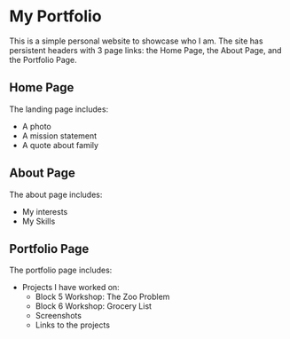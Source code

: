 # My Portfolio

This is a simple personal website to showcase who I am. The site has persistent headers with 3 page links: the Home Page, the About Page, and the Portfolio Page.

## Home Page

The landing page includes:
- A photo
- A mission statement
- A quote about family

## About Page

The about page includes:
- My interests
- My Skills

## Portfolio Page

The portfolio page includes:
- Projects I have worked on:
  - Block 5 Workshop: The Zoo Problem
  - Block 6 Workshop: Grocery List
  - Screenshots
  - Links to the projects

